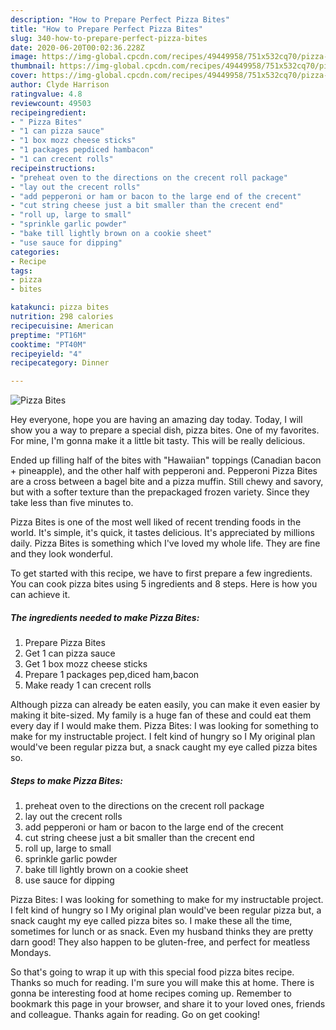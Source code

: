 ```yaml
---
description: "How to Prepare Perfect Pizza Bites"
title: "How to Prepare Perfect Pizza Bites"
slug: 340-how-to-prepare-perfect-pizza-bites
date: 2020-06-20T00:02:36.228Z
image: https://img-global.cpcdn.com/recipes/49449958/751x532cq70/pizza-bites-recipe-main-photo.jpg
thumbnail: https://img-global.cpcdn.com/recipes/49449958/751x532cq70/pizza-bites-recipe-main-photo.jpg
cover: https://img-global.cpcdn.com/recipes/49449958/751x532cq70/pizza-bites-recipe-main-photo.jpg
author: Clyde Harrison
ratingvalue: 4.8
reviewcount: 49503
recipeingredient:
- " Pizza Bites"
- "1 can pizza sauce"
- "1 box mozz cheese sticks"
- "1 packages pepdiced hambacon"
- "1 can crecent rolls"
recipeinstructions:
- "preheat oven to the directions on the crecent roll package"
- "lay out the crecent rolls"
- "add pepperoni or ham or bacon to the large end of the crecent"
- "cut string cheese just a bit smaller than the crecent end"
- "roll up, large to small"
- "sprinkle garlic powder"
- "bake till lightly brown on a cookie sheet"
- "use sauce for dipping"
categories:
- Recipe
tags:
- pizza
- bites

katakunci: pizza bites 
nutrition: 298 calories
recipecuisine: American
preptime: "PT16M"
cooktime: "PT40M"
recipeyield: "4"
recipecategory: Dinner

---
```



![Pizza Bites](https://img-global.cpcdn.com/recipes/49449958/751x532cq70/pizza-bites-recipe-main-photo.jpg)

Hey everyone, hope you are having an amazing day today. Today, I will show you a way to prepare a special dish, pizza bites. One of my favorites. For mine, I'm gonna make it a little bit tasty. This will be really delicious.

Ended up filling half of the bites with &#34;Hawaiian&#34; toppings (Canadian bacon + pineapple), and the other half with pepperoni and. Pepperoni Pizza Bites are a cross between a bagel bite and a pizza muffin. Still chewy and savory, but with a softer texture than the prepackaged frozen variety. Since they take less than five minutes to.

Pizza Bites is one of the most well liked of recent trending foods in the world. It's simple, it's quick, it tastes delicious. It's appreciated by millions daily. Pizza Bites is something which I've loved my whole life. They are fine and they look wonderful.


To get started with this recipe, we have to first prepare a few ingredients. You can cook pizza bites using 5 ingredients and 8 steps. Here is how you can achieve it.

<!--inarticleads1-->

##### The ingredients needed to make Pizza Bites:

1. Prepare  Pizza Bites
1. Get 1 can pizza sauce
1. Get 1 box mozz cheese sticks
1. Prepare 1 packages pep,diced ham,bacon
1. Make ready 1 can crecent rolls


Although pizza can already be eaten easily, you can make it even easier by making it bite-sized. My family is a huge fan of these and could eat them every day if I would make them. Pizza Bites: I was looking for something to make for my instructable project. I felt kind of hungry so I My original plan would&#39;ve been regular pizza but, a snack caught my eye called pizza bites so. 

<!--inarticleads2-->

##### Steps to make Pizza Bites:

1. preheat oven to the directions on the crecent roll package
1. lay out the crecent rolls
1. add pepperoni or ham or bacon to the large end of the crecent
1. cut string cheese just a bit smaller than the crecent end
1. roll up, large to small
1. sprinkle garlic powder
1. bake till lightly brown on a cookie sheet
1. use sauce for dipping


Pizza Bites: I was looking for something to make for my instructable project. I felt kind of hungry so I My original plan would&#39;ve been regular pizza but, a snack caught my eye called pizza bites so. I make these all the time, sometimes for lunch or as snack. Even my husband thinks they are pretty darn good! They also happen to be gluten-free, and perfect for meatless Mondays. 

So that's going to wrap it up with this special food pizza bites recipe. Thanks so much for reading. I'm sure you will make this at home. There is gonna be interesting food at home recipes coming up. Remember to bookmark this page in your browser, and share it to your loved ones, friends and colleague. Thanks again for reading. Go on get cooking!
